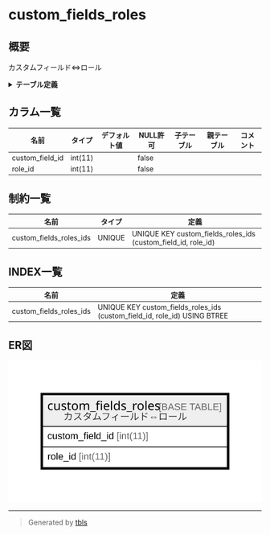 # custom_fields_roles

## 概要

カスタムフィールド⇔ロール

<details>
<summary><strong>テーブル定義</strong></summary>

```sql
CREATE TABLE `custom_fields_roles` (
  `custom_field_id` int(11) NOT NULL,
  `role_id` int(11) NOT NULL,
  UNIQUE KEY `custom_fields_roles_ids` (`custom_field_id`,`role_id`)
) ENGINE=InnoDB DEFAULT CHARSET=utf8
```

</details>

## カラム一覧

| 名前              | タイプ     | デフォルト値       | NULL許可   | 子テーブル      | 親テーブル      | コメント     |
| --------------- | ------- | ------------ | -------- | ---------- | ---------- | -------- |
| custom_field_id | int(11) |              | false    |            |            |          |
| role_id         | int(11) |              | false    |            |            |          |

## 制約一覧

| 名前                      | タイプ    | 定義                                                            |
| ----------------------- | ------ | ------------------------------------------------------------- |
| custom_fields_roles_ids | UNIQUE | UNIQUE KEY custom_fields_roles_ids (custom_field_id, role_id) |

## INDEX一覧

| 名前                      | 定義                                                                        |
| ----------------------- | ------------------------------------------------------------------------- |
| custom_fields_roles_ids | UNIQUE KEY custom_fields_roles_ids (custom_field_id, role_id) USING BTREE |

## ER図

![er](custom_fields_roles.svg)

---

> Generated by [tbls](https://github.com/k1LoW/tbls)
